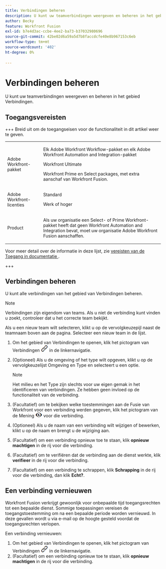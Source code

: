 ```yaml
---
title: Verbindingen beheren
description: U kunt uw teamverbindingen weergeven en beheren in het gebied Verbindingen.
author: Becky
feature: Workfront Fusion
exl-id: b7e4d3ac-ccbe-4ee2-ba73-b37032980696
source-git-commit: 42be02d6a59a5d7b8faccdcfe40e8b967153c6eb
workflow-type: tm+mt
source-wordcount: '402'
ht-degree: 0%

---
```


# Verbindingen beheren

U kunt uw teamverbindingen weergeven en beheren in het gebied Verbindingen.

## Toegangsvereisten

+++ Breid uit om de toegangseisen voor de functionaliteit in dit artikel weer te geven.

<table style="table-layout:auto">
 <col> 
 <col> 
 <tbody> 
  <tr> 
   <td role="rowheader">Adobe Workfront-pakket</td> 
   <td> <p>Elk Adobe Workfront Workflow-pakket en elk Adobe Workfront Automation and Integration-pakket</p><p>Workfront Ultimate</p><p>Workfront Prime en Select packages, met extra aanschaf van Workfront Fusion.</p> </td> 
  </tr> 
  <tr data-mc-conditions=""> 
   <td role="rowheader">Adobe Workfront-licenties</td> 
   <td> <p>Standard</p><p>Werk of hoger</p> </td> 
  </tr> 
  <tr> 
   <td role="rowheader">Product</td> 
   <td>
   <p>Als uw organisatie een Select- of Prime Workfront-pakket heeft dat geen Workfront Automation and Integration bevat, moet uw organisatie Adobe Workfront Fusion aanschaffen.</li></ul>
   </td> 
  </tr>
 </tbody> 
</table>

Voor meer detail over de informatie in deze lijst, zie [&#x200B; vereisten van de Toegang in documentatie &#x200B;](/help/workfront-fusion/references/licenses-and-roles/access-level-requirements-in-documentation.md).

+++

## Verbindingen beheren

U kunt alle verbindingen van het gebied van Verbindingen beheren.

>[!NOTE]
>
>Verbindingen zijn eigendom van teams. Als u niet de verbinding kunt vinden u zoekt, controleer dat u het correcte team bekijkt.
>
>Als u een nieuw team wilt selecteren, klikt u op de vervolgkeuzepijl naast de teamnaam boven aan de pagina. Selecteer een nieuw team in de lijst.

1. Om het gebied van Verbindingen te openen, klik het pictogram van Verbindingen ![&#x200B; &#x200B;](assets/connections-icon.png) in de linkernavigatie.
1. (Optioneel) Als u de omgeving of het type wilt opgeven, klikt u op de vervolgkeuzelijst Omgeving en Type en selecteert u een optie.

   >[!NOTE]
   >
   >Het milieu en het Type zijn slechts voor uw eigen gemak in het identificeren van verbindingen. Ze hebben geen invloed op de functionaliteit van de verbinding.

1. (Facultatief) om te bekijken welke toestemmingen aan de Fusie van Workfront voor een verbinding werden gegeven, klik het pictogram van de Mening ![&#x200B; de verbindingstoestemmingen van de Mening &#x200B;](assets/view-connection-permissions.png) voor die verbinding.
1. (Optioneel) Als u de naam van een verbinding wilt wijzigen of bewerken, klikt u op de naam en brengt u de wijziging aan.
1. (Facultatief) om een verbinding opnieuw toe te staan, klik **opnieuw machtigen** in de rij voor die verbinding.
1. (Facultatief) om te verifiëren dat de verbinding aan de dienst werkte, klik **verifieer** in de rij voor die verbinding.
1. (Facultatief) om een verbinding te schrappen, klik **Schrapping** in de rij voor die verbinding, dan klik **Echt?**.

## Een verbinding vernieuwen

Workfront Fusion verkrijgt gewoonlijk voor onbepaalde tijd toegangsrechten tot een bepaalde dienst. Sommige toepassingen vereisen de toegangstoestemming om na een bepaalde periode worden vernieuwd. In deze gevallen wordt u via e-mail op de hoogte gesteld voordat de toegangsrechten verlopen.

Een verbinding vernieuwen:

1. Om het gebied van Verbindingen te openen, klik het pictogram van Verbindingen ![&#x200B; &#x200B;](assets/connections-icon.png) in de linkernavigatie.
1. (Facultatief) om een verbinding opnieuw toe te staan, klik **opnieuw machtigen** in de rij voor die verbinding.
